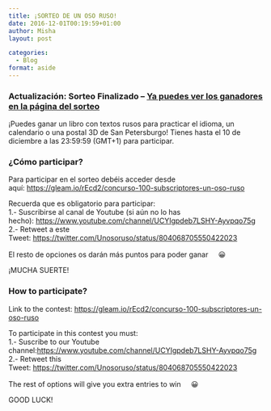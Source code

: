 ```yaml
---
title: ¡SORTEO DE UN OSO RUSO!
date: 2016-12-01T00:19:59+01:00
author: Misha
layout: post

categories:
  - Blog
format: aside
---
```


### Actualización: Sorteo Finalizado &#8211; [Ya puedes ver los ganadores en la página del sorteo](https://gleam.io/rEcd2/concurso-100-subscriptores-un-oso-ruso)

¡Puedes ganar un libro con textos rusos para practicar el idioma, un calendario o una postal 3D de San Petersburgo! Tienes hasta el 10 de diciembre a las 23:59:59 (GMT+1) para participar.

### ¿Cómo participar?

Para participar en el sorteo debéis acceder desde aquí: <https://gleam.io/rEcd2/concurso-100-subscriptores-un-oso-ruso>

<div class="text_exposed_show">
  <p>
    Recuerda que es obligatorio para participar:<br /> 1.- Suscribirse al canal de Youtube (si aún no lo has hecho): <a href="https://www.youtube.com/channel/UCYIgpdeb7LSHY-Ayvpqo75g" target="_blank" rel="nofollow noopener noreferrer">https://www.youtube.com/channel/UCYIgpdeb7LSHY-Ayvpqo75g</a><br /> 2.- Retweet a este Tweet: <a href="https://twitter.com/Unosoruso/status/804068705550422023">https://twitter.com/Unosoruso/status/804068705550422023</a>
  </p>
  
  <p>
    El resto de opciones os darán más puntos para poder ganar <span class="_47e3 _5mfr" title="Emoticono grin"><img loading="lazy" class="img" src="http://unosoruso.com/wp-content/uploads/2020/09/1f603.png" alt="" width="16" height="16" /><span class="_7oe">😀</span></span>
  </p>
  
  <p>
    ¡MUCHA SUERTE!
  </p>
</div>

### How to participate?

<div class="text_exposed_show">
  <p>
    Link to the contest: <a href="https://gleam.io/rEcd2/concurso-100-subscriptores-un-oso-ruso">https://gleam.io/rEcd2/concurso-100-subscriptores-un-oso-ruso</a>
  </p>
  
  <p>
    To participate in this contest you must:<br /> 1.- Suscribe to our Youtube channel:<a href="https://www.youtube.com/channel/UCYIgpdeb7LSHY-Ayvpqo75g" target="_blank" rel="nofollow noopener noreferrer">https://www.youtube.com/channel/UCYIgpdeb7LSHY-Ayvpqo75g</a><br /> 2.- Retweet this Tweet: <a href="https://twitter.com/Unosoruso/status/804068705550422023">https://twitter.com/Unosoruso/status/804068705550422023</a>
  </p>
  
  <p>
    The rest of options will give you extra entries to win <span class="_47e3 _5mfr" title="Emoticono grin"><img loading="lazy" class="img" src="http://unosoruso.com/wp-content/uploads/2020/09/1f603.png" alt="" width="16" height="16" /><span class="_7oe">😀</span></span>
  </p>
  
  <p>
    GOOD LUCK!
  </p>
</div>
